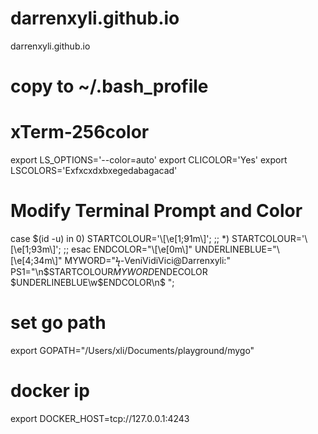 darrenxyli.github.io
====================

darrenxyli.github.io


# copy to ~/.bash_profile
#
# xTerm-256color
export LS_OPTIONS='--color=auto'
export CLICOLOR='Yes'
export LSCOLORS='Exfxcxdxbxegedabagacad'

# Modify Terminal Prompt and Color
case $(id -u) in
    0)
    STARTCOLOUR='\[\e[1;91m\]';
        ;;
    *)
    STARTCOLOUR='\[\e[1;93m\]';
    ;;
esac
ENDCOLOR="\[\e[0m\]"
UNDERLINEBLUE="\[\e[4;34m\]"
MYWORD="ϟ-VeniVidiVici@Darrenxyli:"
PS1="\n$STARTCOLOUR$MYWORD$ENDECOLOR $UNDERLINEBLUE\w$ENDCOLOR\n\$ ";


# set go path
export GOPATH="/Users/xli/Documents/playground/mygo"

# docker ip
export DOCKER_HOST=tcp://127.0.0.1:4243

